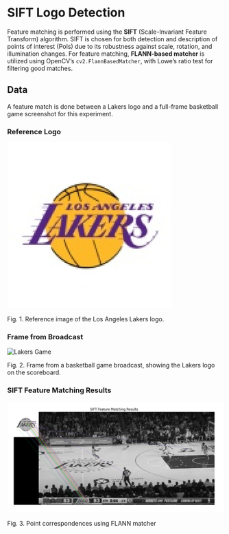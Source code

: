 # SIFT Logo Detection

Feature matching is performed using the **SIFT** (Scale-Invariant Feature Transform) algorithm. SIFT is chosen for both detection and description of points of interest (PoIs) due to its robustness against scale, rotation, and illumination changes. For feature matching, **FLANN-based matcher** is utilized using OpenCV’s `cv2.FlannBasedMatcher`, with Lowe’s ratio test for filtering good matches.

## Data
A feature match is done between a Lakers logo and a full-frame basketball game screenshot for this experiment.

### Reference Logo
![Lakers Logo](https://github.com/diyanair1/SIFT_logo_detection/blob/4cc2d32b11d67cf06380d578752e8ee586e83899/logo.jpg)

Fig. 1. Reference image of the Los Angeles Lakers logo.

### Frame from Broadcast
![Lakers Game](https://github.com/diyanair1/SIFT_logo_detection/blob/4cc2d32b11d67cf06380d578752e8ee586e83899/lakers_game.png)

Fig. 2. Frame from a basketball game broadcast, showing the Lakers logo on the scoreboard.

### SIFT Feature Matching Results
![feature match](https://github.com/diyanair1/SIFT_logo_detection/blob/de8463e55bc4f395a04ca9f04ab5c204c009cf6f/feature_match.png)

Fig. 3. Point correspondences using FLANN matcher
